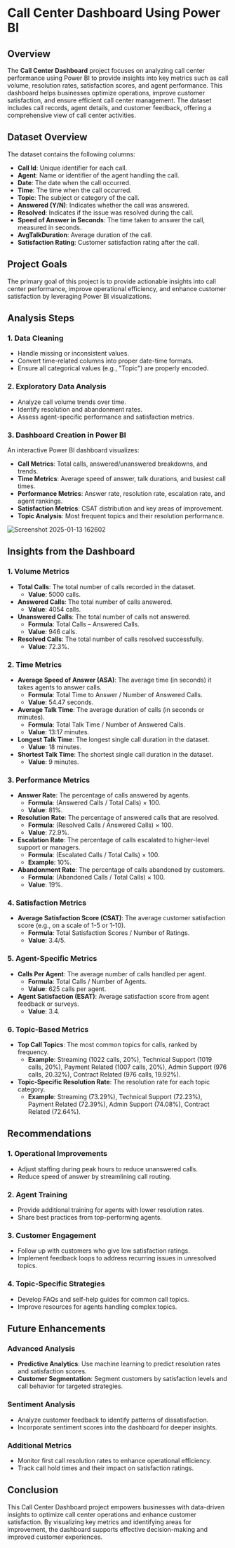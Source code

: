 # Call Center Dashboard Using Power BI

## Overview

The **Call Center Dashboard** project focuses on analyzing call center performance using Power BI to provide insights into key metrics such as call volume, resolution rates, satisfaction scores, and agent performance. This dashboard helps businesses optimize operations, improve customer satisfaction, and ensure efficient call center management. The dataset includes call records, agent details, and customer feedback, offering a comprehensive view of call center activities.


## Dataset Overview

The dataset contains the following columns:

- **Call Id**: Unique identifier for each call.
- **Agent**: Name or identifier of the agent handling the call.
- **Date**: The date when the call occurred.
- **Time**: The time when the call occurred.
- **Topic**: The subject or category of the call.
- **Answered (Y/N)**: Indicates whether the call was answered.
- **Resolved**: Indicates if the issue was resolved during the call.
- **Speed of Answer in Seconds**: The time taken to answer the call, measured in seconds.
- **AvgTalkDuration**: Average duration of the call.
- **Satisfaction Rating**: Customer satisfaction rating after the call.



## Project Goals

The primary goal of this project is to provide actionable insights into call center performance, improve operational efficiency, and enhance customer satisfaction by leveraging Power BI visualizations.

## Analysis Steps

### 1. Data Cleaning
- Handle missing or inconsistent values.
- Convert time-related columns into proper date-time formats.
- Ensure all categorical values (e.g., "Topic") are properly encoded.

### 2. Exploratory Data Analysis
- Analyze call volume trends over time.
- Identify resolution and abandonment rates.
- Assess agent-specific performance and satisfaction metrics.

### 3. Dashboard Creation in Power BI
An interactive Power BI dashboard visualizes:
- **Call Metrics**: Total calls, answered/unanswered breakdowns, and trends.
- **Time Metrics**: Average speed of answer, talk durations, and busiest call times.
- **Performance Metrics**: Answer rate, resolution rate, escalation rate, and agent rankings.
- **Satisfaction Metrics**: CSAT distribution and key areas of improvement.
- **Topic Analysis**: Most frequent topics and their resolution performance.



![Screenshot 2025-01-13 162602](https://github.com/user-attachments/assets/e15d2f00-f345-4116-9e73-8408a8eebc22)




## Insights from the Dashboard

### 1. Volume Metrics
- **Total Calls**: The total number of calls recorded in the dataset.
  - **Value**: 5000 calls.
- **Answered Calls**: The total number of calls answered.
  - **Value**: 4054 calls.
- **Unanswered Calls**: The total number of calls not answered.
  - **Formula**: Total Calls – Answered Calls.
  - **Value**: 946 calls.
- **Resolved Calls**: The total number of calls resolved successfully.
  - **Value**: 72.3%.

### 2. Time Metrics
- **Average Speed of Answer (ASA)**: The average time (in seconds) it takes agents to answer calls.
  - **Formula**: Total Time to Answer / Number of Answered Calls.
  - **Value**: 54.47 seconds.
- **Average Talk Time**: The average duration of calls (in seconds or minutes).
  - **Formula**: Total Talk Time / Number of Answered Calls.
  - **Value**: 13:17 minutes.
- **Longest Talk Time**: The longest single call duration in the dataset.
  - **Value**: 18 minutes.
- **Shortest Talk Time**: The shortest single call duration in the dataset.
  - **Value**: 9 minutes.

### 3. Performance Metrics
- **Answer Rate**: The percentage of calls answered by agents.
  - **Formula**: (Answered Calls / Total Calls) × 100.
  - **Value**: 81%.
- **Resolution Rate**: The percentage of answered calls that are resolved.
  - **Formula**: (Resolved Calls / Answered Calls) × 100.
  - **Value**: 72.9%.
- **Escalation Rate**: The percentage of calls escalated to higher-level support or managers.
  - **Formula**: (Escalated Calls / Total Calls) × 100.
  - **Example**: 10%.
- **Abandonment Rate**: The percentage of calls abandoned by customers.
  - **Formula**: (Abandoned Calls / Total Calls) × 100.
  - **Value**: 19%.

### 4. Satisfaction Metrics
- **Average Satisfaction Score (CSAT)**: The average customer satisfaction score (e.g., on a scale of 1-5 or 1-10).
  - **Formula**: Total Satisfaction Scores / Number of Ratings.
  - **Value**: 3.4/5.

### 5. Agent-Specific Metrics
- **Calls Per Agent**: The average number of calls handled per agent.
  - **Formula**: Total Calls / Number of Agents.
  - **Value**: 625 calls per agent.
- **Agent Satisfaction (ESAT)**: Average satisfaction score from agent feedback or surveys.
  - **Value**: 3.4.

### 6. Topic-Based Metrics
- **Top Call Topics**: The most common topics for calls, ranked by frequency.
  - **Example**: Streaming (1022 calls, 20%), Technical Support (1019 calls, 20%), Payment Related (1007 calls, 20%), Admin Support (976 calls, 20.32%), Contract Related (976 calls, 19.92%).
- **Topic-Specific Resolution Rate**: The resolution rate for each topic category.
  - **Example**: Streaming (73.29%), Technical Support (72.23%), Payment Related (72.39%), Admin Support (74.08%), Contract Related (72.64%).



## Recommendations

### 1. Operational Improvements
- Adjust staffing during peak hours to reduce unanswered calls.
- Reduce speed of answer by streamlining call routing.

### 2. Agent Training
- Provide additional training for agents with lower resolution rates.
- Share best practices from top-performing agents.

### 3. Customer Engagement
- Follow up with customers who give low satisfaction ratings.
- Implement feedback loops to address recurring issues in unresolved topics.

### 4. Topic-Specific Strategies
- Develop FAQs and self-help guides for common call topics.
- Improve resources for agents handling complex topics.

## Future Enhancements

### Advanced Analysis
- **Predictive Analytics**: Use machine learning to predict resolution rates and satisfaction scores.
- **Customer Segmentation**: Segment customers by satisfaction levels and call behavior for targeted strategies.

### Sentiment Analysis
- Analyze customer feedback to identify patterns of dissatisfaction.
- Incorporate sentiment scores into the dashboard for deeper insights.

### Additional Metrics
- Monitor first call resolution rates to enhance operational efficiency.
- Track call hold times and their impact on satisfaction ratings.


## Conclusion

This Call Center Dashboard project empowers businesses with data-driven insights to optimize call center operations and enhance customer satisfaction. By visualizing key metrics and identifying areas for improvement, the dashboard supports effective decision-making and improved customer experiences.
